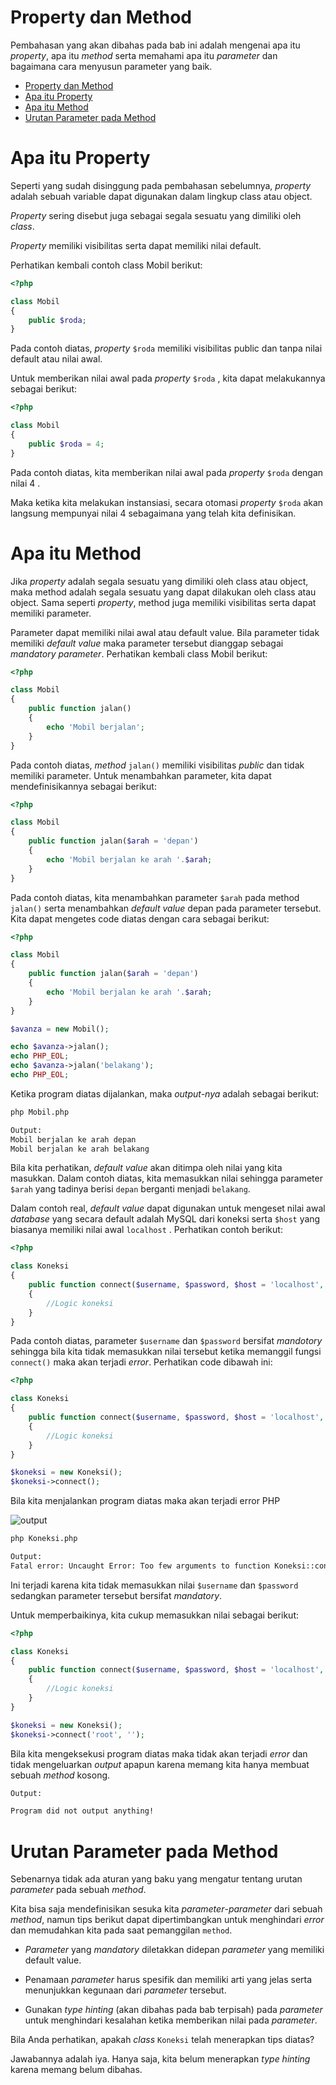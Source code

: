 Property dan Method
================
Pembahasan yang akan dibahas pada bab ini adalah mengenai apa itu *property*, apa itu *method* serta memahami apa itu *parameter* dan bagaimana cara menyusun parameter yang baik.

- [Property dan Method](#property-dan-method)
- [Apa itu Property](#apa-itu-property)
- [Apa itu Method](#apa-itu-method)
- [Urutan Parameter pada Method](#urutan-parameter-pada-method)

# Apa itu Property
Seperti yang sudah disinggung pada pembahasan sebelumnya, *property* adalah sebuah variable dapat digunakan dalam lingkup class atau object. 

*Property* sering disebut juga sebagai segala sesuatu yang dimiliki oleh *class*. 

*Property* memiliki visibilitas serta dapat memiliki nilai default. 

Perhatikan kembali contoh class Mobil berikut:

```php
<?php

class Mobil
{
	public $roda;
}
```
Pada contoh diatas, *property* `$roda` memiliki visibilitas public dan tanpa nilai default atau nilai awal. 

Untuk memberikan nilai awal pada *property* `$roda` , kita dapat melakukannya sebagai berikut:

```php
<?php

class Mobil
{
	public $roda = 4;
}
```
Pada contoh diatas, kita memberikan nilai awal pada *property* `$roda` dengan nilai 4 . 

Maka ketika kita melakukan instansiasi, secara otomasi *property* `$roda` akan langsung mempunyai nilai 4 sebagaimana yang telah kita definisikan.

# Apa itu Method

Jika *property* adalah segala sesuatu yang dimiliki oleh class atau object, maka method adalah segala sesuatu yang dapat dilakukan oleh class atau object. Sama seperti *property*, method juga memiliki visibilitas serta dapat memiliki parameter. 

Parameter dapat memiliki nilai awal atau default value. Bila parameter tidak memiliki *default value* maka parameter tersebut dianggap sebagai *mandatory parameter*. Perhatikan kembali class Mobil berikut:

```php
<?php

class Mobil
{
	public function jalan()
	{
		echo 'Mobil berjalan';
	}
}
```
Pada contoh diatas, *method* `jalan()` memiliki visibilitas *public* dan tidak memiliki parameter. Untuk menambahkan parameter, kita dapat mendefinisikannya sebagai berikut:

```php
<?php

class Mobil
{
	public function jalan($arah = 'depan')
	{
		echo 'Mobil berjalan ke arah '.$arah;
	}
}
```
Pada contoh diatas, kita menambahkan parameter `$arah` pada method `jalan()` serta menambahkan *default value* depan pada parameter tersebut. Kita dapat mengetes code diatas dengan cara sebagai berikut:

```php
<?php

class Mobil
{
	public function jalan($arah = 'depan')
	{
		echo 'Mobil berjalan ke arah '.$arah;
	}
}

$avanza = new Mobil();

echo $avanza->jalan(); 
echo PHP_EOL;
echo $avanza->jalan('belakang'); 
echo PHP_EOL;
```
Ketika program diatas dijalankan, maka *output-nya* adalah sebagai berikut:

```bash
php Mobil.php

Output:
Mobil berjalan ke arah depan 
Mobil berjalan ke arah belakang
```
Bila kita perhatikan, *default* *value* akan ditimpa oleh nilai yang kita masukkan. Dalam contoh diatas, kita memasukkan nilai sehingga parameter `$arah` yang tadinya berisi `depan` berganti menjadi `belakang`. 

Dalam contoh real, *default* *value* dapat digunakan untuk mengeset nilai awal *database* yang secara default adalah MySQL dari koneksi serta `$host` yang biasanya memiliki nilai awal `localhost` . Perhatikan contoh berikut:

```php
<?php

class Koneksi
{
	public function connect($username, $password, $host = 'localhost', $port = 3306)
	{
		//Logic koneksi
	}
}
```
Pada contoh diatas, parameter `$username` dan `$password` bersifat *mandotory* sehingga bila kita tidak memasukkan nilai tersebut ketika memanggil fungsi `connect()` maka akan terjadi *error*. Perhatikan code dibawah ini:

```php
<?php

class Koneksi
{
	public function connect($username, $password, $host = 'localhost', $port = 3306)
	{
		//Logic koneksi
	}
}

$koneksi = new Koneksi();
$koneksi->connect();
```

Bila kita menjalankan program diatas maka akan terjadi error PHP 

![output](https://i.imgur.com/ATqj0bJ.png)

```bash
php Koneksi.php

Output:
Fatal error: Uncaught Error: Too few arguments to function Koneksi::connect() 0 passed, 2 required in Koneksi.php on line 12
```
Ini terjadi karena kita tidak memasukkan nilai `$username` dan `$password` sedangkan parameter tersebut bersifat *mandatory*. 

Untuk memperbaikinya, kita cukup memasukkan nilai sebagai berikut:

```php
<?php

class Koneksi
{
	public function connect($username, $password, $host = 'localhost', $port = 3306)
	{
		//Logic koneksi
	}
}

$koneksi = new Koneksi();
$koneksi->connect('root', '');
```
Bila kita mengeksekusi program diatas maka tidak akan terjadi *error* dan tidak mengeluarkan *output* apapun karena memang kita hanya membuat sebuah *method* kosong.

```bash
Output:

Program did not output anything!
```

# Urutan Parameter pada Method

Sebenarnya tidak ada aturan yang baku yang mengatur tentang urutan *parameter* pada sebuah *method*. 

Kita bisa saja mendefinisikan sesuka kita *parameter*-*parameter* dari sebuah *method*, namun tips berikut dapat dipertimbangkan untuk menghindari *error* dan memudahkan kita pada saat pemanggilan `method`.

- *Parameter* yang *mandatory* diletakkan didepan *parameter* yang memiliki default value.

- Penamaan *parameter* harus spesifik dan memiliki arti yang jelas serta menunjukkan kegunaan dari *parameter* tersebut.

- Gunakan *type hinting* (akan dibahas pada bab terpisah) pada *parameter* untuk menghindari kesalahan ketika memberikan nilai pada *parameter*.

Bila Anda perhatikan, apakah *class* `Koneksi` telah menerapkan tips diatas? 

Jawabannya adalah iya. Hanya saja, kita belum menerapkan *type hinting* karena memang belum dibahas.
